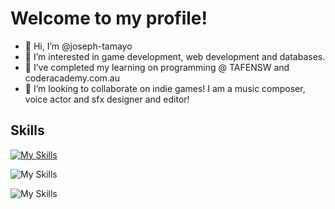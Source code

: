 # Welcome to my profile!

- 👋 Hi, I’m @joseph-tamayo
- 👀 I’m interested in game development, web development and databases.
- 🌱 I’ve completed my learning on programming @ TAFENSW and coderacademy.com.au
- 💞️ I’m looking to collaborate on indie games! I am a music composer, voice actor and sfx designer and editor!

## Skills

[![My Skills](https://skillicons.dev/icons?i=js,html,css,wasm)](https://skillicons.dev)

![My Skills](https://go-skill-icons.vercel.app/api/icons?i=inkscape&titles=true)

![My Skills]([https://www.image-line.com/press/presskitblog.php?category=High%20res%20images](https://downloads.image-line.com/Press/FLStudio20_MasterIcon.png))
<!---
joseph-tamayo/joseph-tamayo is a ✨ special ✨ repository because its `README.md` (this file) appears on your GitHub profile.
You can click the Preview link to take a look at your changes.
--->
